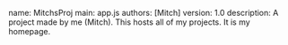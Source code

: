 name: MitchsProj
main: app.js
authors: [Mitch]
version: 1.0
description: A project made by me (Mitch). This hosts all of my projects. It is my homepage.